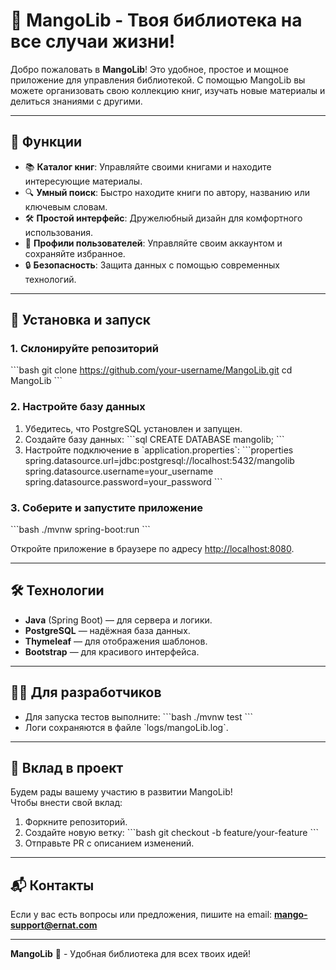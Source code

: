 
# 🥭 MangoLib - Твоя библиотека на все случаи жизни!

Добро пожаловать в **MangoLib**! Это удобное, простое и мощное приложение для управления библиотекой. С помощью MangoLib вы можете организовать свою коллекцию книг, изучать новые материалы и делиться знаниями с другими.

---

## 🌟 Функции
- 📚 **Каталог книг**: Управляйте своими книгами и находите интересующие материалы.
- 🔍 **Умный поиск**: Быстро находите книги по автору, названию или ключевым словам.
- 🛠 **Простой интерфейс**: Дружелюбный дизайн для комфортного использования.
- 🧾 **Профили пользователей**: Управляйте своим аккаунтом и сохраняйте избранное.
- 🔒 **Безопасность**: Защита данных с помощью современных технологий.

---

## 🚀 Установка и запуск

### 1. Склонируйте репозиторий
\`\`\`bash
git clone https://github.com/your-username/MangoLib.git
cd MangoLib
\`\`\`

### 2. Настройте базу данных
1. Убедитесь, что PostgreSQL установлен и запущен.
2. Создайте базу данных:
   \`\`\`sql
   CREATE DATABASE mangolib;
   \`\`\`
3. Настройте подключение в \`application.properties\`:
   \`\`\`properties
   spring.datasource.url=jdbc:postgresql://localhost:5432/mangolib
   spring.datasource.username=your_username
   spring.datasource.password=your_password
   \`\`\`

### 3. Соберите и запустите приложение
\`\`\`bash
./mvnw spring-boot:run
\`\`\`

Откройте приложение в браузере по адресу [http://localhost:8080](http://localhost:8080).

---

## 🛠 Технологии
- **Java** (Spring Boot) — для сервера и логики.
- **PostgreSQL** — надёжная база данных.
- **Thymeleaf** — для отображения шаблонов.
- **Bootstrap** — для красивого интерфейса.

---

## 👨‍💻 Для разработчиков
- Для запуска тестов выполните:
  \`\`\`bash
  ./mvnw test
  \`\`\`
- Логи сохраняются в файле \`logs/mangoLib.log\`.

---

## 🤝 Вклад в проект
Будем рады вашему участию в развитии MangoLib!  
Чтобы внести свой вклад:
1. Форкните репозиторий.
2. Создайте новую ветку:
   \`\`\`bash
   git checkout -b feature/your-feature
   \`\`\`
3. Отправьте PR с описанием изменений.

---

## 📬 Контакты
Если у вас есть вопросы или предложения, пишите на email: **mango-support@ernat.com**

---

**MangoLib** 🍋 - Удобная библиотека для всех твоих идей!
